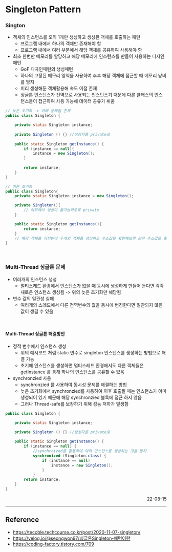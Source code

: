 # Singleton Pattern

### Sington
- 객체의 인스턴스를 오직 1개만 생성하고 생성된 객체를 호출하는 패턴
    - 프로그램 내에서 하나의 객체만 존재해야 함
    - 프로그램 내에서 여러 부분에서 해당 객체를 공유하여 사용해야 함
- 최초 한번만 메모리를 할당하고 해당 메모리에 인스턴스를 만들어 사용하는 디자인 패턴
    - GoF 디자인패턴의 생성패턴
    - 하나의 고정된 메모리 영역을 사용하여 추후 해당 객체에 접근할 때 메모리 낭비를 방지
    - 미리 생성해둔 객체활용해 속도 이점 존재
    - 싱글톤 인스턴스가 전역으로 사용되는 인스턴스기 때문에 다른 클래스의 인스턴스들이 접근하여 사용 가능해 데이터 공유가 쉬움

```java
// 늦은 초기화 -> 아래 문제점 존재
public class Singleton {

    private static Singleton instance;
	
    private Singleton () {} //생성자를 private로
	
    public static Singleton getInstance() {
        if (instance == null){
            instance = new Singleton();
        }    
        
        return instance;
    }
}

// 이른 초기화
public class Singleton{
    private static Singleton instance = new Singleton();

    private Singleton(){
        // 외부에서 생성이 불가능하도록 private
    }

    public static Singleton getInstance(){
        return instance;
    }
    // 해당 객체를 리턴받아 두개의 객체를 생성하고 주소값을 확인해보면 같은 주소값을 출력함
}
```

<br>

### Multi-Thread 싱글톤 문제
- 여러개의 인스턴스 생성
    - 멀티스레드 환경에서 인스턴스가 없을 때 동시에 생성하게 만들어 둔다면 각각 새로운 인스턴스 생성됨 -> 위의 늦은 초기화만 해당됨
- 변수 값의 일관성 실패
    - 여러개의 스레드에서 다른 전역변수의 값을 동시에 변경한다면 일관되지 않은 값이 생길 수 있음

<br>

#### Multi-Thread 싱글톤 해결방안 
- 정적 변수에서 인스턴스 생성
    - 위의 예시코드 처럼 static 변수로 singleton 인스턴스를 생성하는 방법으로 해결 가능
    - 초기에 인스턴스를 생성하면 멀티스레드 환경에서도 다른 객체들은 getInstance 를 통해 하나의 인스턴스를 공유할 수 있음
- synchronzied 사용
    - synchronzied 를 사용하여 동시성 문제를 해결하는 방법
    - 늦은 초기화에서 synchronzied를 사용하여 이후 호출될 때는 인스턴스가 이미 생성되어 있기 때문에 해당 synchronzied 블록에 접근 하지 않음 
    - 그러나 Thread-safe를 보장하기 위해 성능 저하가 발생함
```java
public class Singleton {

    private static Singleton instance;
	
    private Singleton () {} //생성자를 private로

    public static Singleton getInstance() {
        if (instance == null) {
            //synchroized를 활용하여 여러 인스턴스를 생성하는 것을 방지
            synchronized (Singleton.class) {
                if (instance == null)
                    instance = new Singleton();
                }
            }
        return instance;
    }
}
```

<div style="text-align: right">22-08-15</div>

-------

## Reference
- https://tecoble.techcourse.co.kr/post/2020-11-07-singleton/
- https://velog.io/@seongwon97/싱글톤Singleton-패턴이란
- https://coding-factory.tistory.com/709